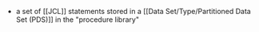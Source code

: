 - a set of [[JCL]] statements stored in a [[Data Set/Type/Partitioned Data Set (PDS)]] in the "procedure library"